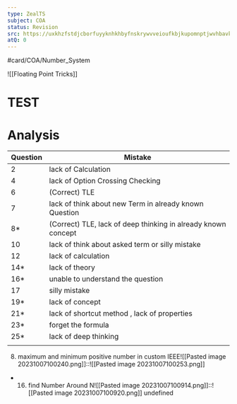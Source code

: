 ```yaml
---
type: ZealTS
subject: COA
status: Revision
src: https://uxkhzfstdjcborfuyyknhkhbyfnskrywvveioufkbjkupomnptjwvhbavkysuhi.vercel.app/solution.html?testId=62ac6451dcb96fb240b88605&test_id=11
atQ: 0
---
```

#card/COA/Number_System 

![[Floating Point Tricks]]



# TEST 

# Analysis 
| Question | Mistake                                                       |
| -------- | ------------------------------------------------------------- |
| 2        | lack of Calculation                                           |
| 4        | lack of Option Crossing Checking                              |
| 6        | (Correct) TLE                                                 |
| 7        | lack of think about new Term in already known Question        |
| 8*       | (Correct) TLE, lack of deep thinking in already known concept |
| 10       | lack of think about asked term or silly mistake               |
| 12       | lack of calculation                                           |
| 14*      | lack of theory                                                |
| 16*      | unable to understand the question                             |
| 17       | silly mistake                                                 |
| 19*      | lack of concept                                               |
| 21*      | lack of shortcut method , lack of properties                  |
| 23*      | forget the formula                                            |
| 25*      | lack of deep thinking                                         |
|          |                                                               |


8. maximum and minimum positive number in custom IEEE![[Pasted image 20231007100240.png]]::![[Pasted image 20231007100253.png]] <!--SR:!2023-11-13,13,270-->
- 16. find Number Around N![[Pasted image 20231007100914.png]]::![[Pasted image 20231007100920.png]] <!--SR:!2023-11-15,14,290-->
undefined


 
